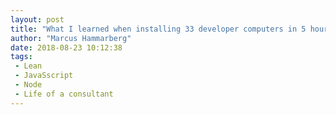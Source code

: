 ```yaml
---
layout: post
title: "What I learned when installing 33 developer computers in 5 hours"
author: "Marcus Hammarberg"
date: 2018-08-23 10:12:38
tags:
 - Lean
 - JavaSscript
 - Node
 - Life of a consultant
---
```


<a name='more'></a>

